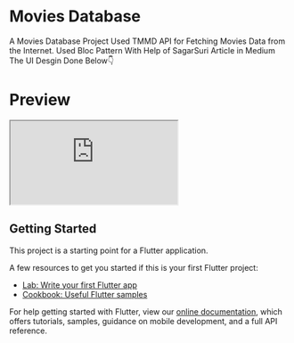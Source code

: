 # Movies Database

A Movies Database Project Used TMMD API for Fetching Movies Data from the Internet. Used Bloc Pattern With Help of SagarSuri Article in Medium
The UI Desgin Done Below👇
# Preview 

<iframe src="https://user-images.githubusercontent.com/70213104/141113082-c1996cd1-2dde-4a17-a573-1aec967c8c6b.mp4" title="Movies Database"></iframe>


## Getting Started

This project is a starting point for a Flutter application.

A few resources to get you started if this is your first Flutter project:

- [Lab: Write your first Flutter app](https://flutter.dev/docs/get-started/codelab)
- [Cookbook: Useful Flutter samples](https://flutter.dev/docs/cookbook)

For help getting started with Flutter, view our
[online documentation](https://flutter.dev/docs), which offers tutorials,
samples, guidance on mobile development, and a full API reference.
